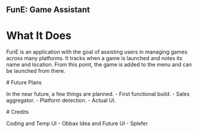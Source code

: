 ## FunE: Game Assistant
# What It Does
<p>
FunE is an application with the goal of assisting users in managing games across many platforms. It tracks when a game is launched and notes its name and location. From this point, the game is added to the menu and can be launched from there.
</p>
# Future Plans
<p>
In the near future, a few things are planned.
  - First functional build.
  - Sales aggregator.
  - Platform detection.
  - Actual UI.
</p>
# Credits
<p>
Coding and Temp UI - Obbax
Idea and Future UI - Splefer
</p>

